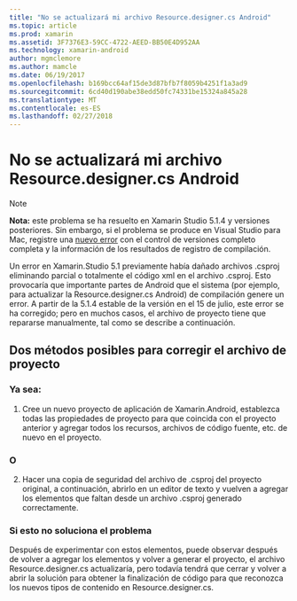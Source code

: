 ```yaml
---
title: "No se actualizará mi archivo Resource.designer.cs Android"
ms.topic: article
ms.prod: xamarin
ms.assetid: 3F7376E3-59CC-4722-AEED-BB50E4D952AA
ms.technology: xamarin-android
author: mgmclemore
ms.author: mamcle
ms.date: 06/19/2017
ms.openlocfilehash: b169bcc64af15de3d87bfb7f8059b4251f1a3ad9
ms.sourcegitcommit: 6cd40d190abe38edd50fc74331be15324a845a28
ms.translationtype: MT
ms.contentlocale: es-ES
ms.lasthandoff: 02/27/2018
---
```

# <a name="my-android-resourcedesignercs-file-will-not-update"></a>No se actualizará mi archivo Resource.designer.cs Android

> [!NOTE]
> **Nota:** este problema se ha resuelto en Xamarin Studio 5.1.4 y versiones posteriores. Sin embargo, si el problema se produce en Visual Studio para Mac, registre una [nuevo error](~/cross-platform/troubleshooting/questions/howto-file-bug.md) con el control de versiones completo completa y la información de los resultados de registro de compilación.

Un error en Xamarin.Studio 5.1 previamente había dañado archivos .csproj eliminando parcial o totalmente el código xml en el archivo .csproj. Esto provocaría que importante partes de Android que el sistema (por ejemplo, para actualizar la Resource.designer.cs Android) de compilación genere un error. A partir de la 5.1.4 estable de la versión en el 15 de julio, este error se ha corregido; pero en muchos casos, el archivo de proyecto tiene que repararse manualmente, tal como se describe a continuación.


## <a name="two-possible-approaches-to-fixing-up-the-project-file"></a>Dos métodos posibles para corregir el archivo de proyecto

### <a name="either"></a>Ya sea:

1) Cree un nuevo proyecto de aplicación de Xamarin.Android, establezca todas las propiedades de proyecto para que coincida con el proyecto anterior y agregar todos los recursos, archivos de código fuente, etc. de nuevo en el proyecto.

### <a name="or"></a>O

2) Hacer una copia de seguridad del archivo de .csproj del proyecto original, a continuación, abrirlo en un editor de texto y vuelven a agregar los elementos que faltan desde un archivo .csproj generado correctamente.

### <a name="if-this-does-not-solve-the-problem"></a>Si esto no soluciona el problema

Después de experimentar con estos elementos, puede observar después de volver a agregar los elementos y volver a generar el proyecto, el archivo Resource.designer.cs actualizaría, pero todavía tendrá que cerrar y volver a abrir la solución para obtener la finalización de código para que reconozca los nuevos tipos de contenido en Resource.designer.cs. 
